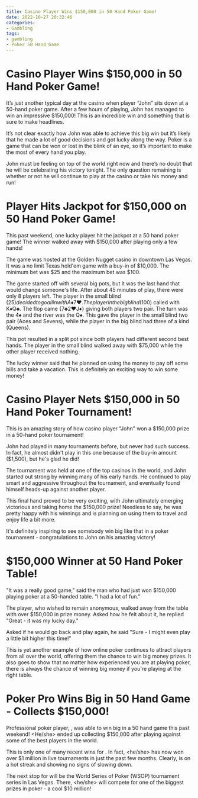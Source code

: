 ```yaml
---
title: Casino Player Wins $150,000 in 50 Hand Poker Game!
date: 2022-10-27 20:32:46
categories:
- Gambling
tags:
- gambling
- Poker 50 Hand Game
---
```



#  Casino Player Wins $150,000 in 50 Hand Poker Game!

It’s just another typical day at the casino when player “John” sits down at a 50-hand poker game. After a few hours of playing, John has managed to win an impressive $150,000! This is an incredible win and something that is sure to make headlines.

It’s not clear exactly how John was able to achieve this big win but it’s likely that he made a lot of good decisions and got lucky along the way. Poker is a game that can be won or lost in the blink of an eye, so it’s important to make the most of every hand you play.

John must be feeling on top of the world right now and there’s no doubt that he will be celebrating his victory tonight. The only question remaining is whether or not he will continue to play at the casino or take his money and run!

#  Player Hits Jackpot for $150,000 on 50 Hand Poker Game!

This past weekend, one lucky player hit the jackpot at a 50 hand poker game! The winner walked away with $150,000 after playing only a few hands!

The game was hosted at the Golden Nugget casino in downtown Las Vegas. It was a no limit Texas hold'em game with a buy-in of $10,000. The minimum bet was $25 and the maximum bet was $100.

The game started off with several big pots, but it was the last hand that would change someone's life. After about 45 minutes of play, there were only 8 players left. The player in the small blind ($25) decided to go all in with A♦7♥. The player in the big blind ($100) called with K♦Q♣. The flop came {7♣2♥J♦} giving both players two pair. The turn was the 4♠ and the river was the Q♠. This gave the player in the small blind two pair (Aces and Sevens), while the player in the big blind had three of a kind (Queens).

This pot resulted in a split pot since both players had different second best hands. The player in the small blind walked away with $75,000 while the other player received nothing.

The lucky winner said that he planned on using the money to pay off some bills and take a vacation. This is definitely an exciting way to win some money!

#  Casino Player Nets $150,000 in 50 Hand Poker Tournament!

This is an amazing story of how casino player "John" won a $150,000 prize in a 50-hand poker tournament!

John had played in many tournaments before, but never had such success. In fact, he almost didn't play in this one because of the buy-in amount ($1,500), but he's glad he did!

The tournament was held at one of the top casinos in the world, and John started out strong by winning many of his early hands. He continued to play smart and aggressive throughout the tournament, and eventually found himself heads-up against another player.

This final hand proved to be very exciting, with John ultimately emerging victorious and taking home the $150,000 prize! Needless to say, he was pretty happy with his winnings and is planning on using them to travel and enjoy life a bit more.

It's definitely inspiring to see somebody win big like that in a poker tournament - congratulations to John on his amazing victory!

#  $150,000 Winner at 50 Hand Poker Table!

"It was a really good game," said the man who had just won $150,000 playing poker at a 50-handed table. "I had a lot of fun."

The player, who wished to remain anonymous, walked away from the table with over $150,000 in prize money. Asked how he felt about it, he replied "Great - it was my lucky day."

Asked if he would go back and play again, he said "Sure - I might even play a little bit higher this time!"

This is yet another example of how online poker continues to attract players from all over the world, offering them the chance to win big money prizes. It also goes to show that no matter how experienced you are at playing poker, there is always the chance of winning big money if you're playing at the right table.

#  Poker Pro Wins Big in 50 Hand Game - Collects $150,000!

 Professional poker player, <Name>, was able to win big in a 50 hand game this past weekend! <He/she> ended up collecting $150,000 after playing against some of the best players in the world.

This is only one of many recent wins for <Name>. In fact, <he/she> has now won over $1 million in live tournaments in just the past few months. Clearly, <name> is on a hot streak and showing no signs of slowing down.

The next stop for <Name> will be the World Series of Poker (WSOP) tournament series in Las Vegas. There, <he/she> will compete for one of the biggest prizes in poker - a cool $10 million!